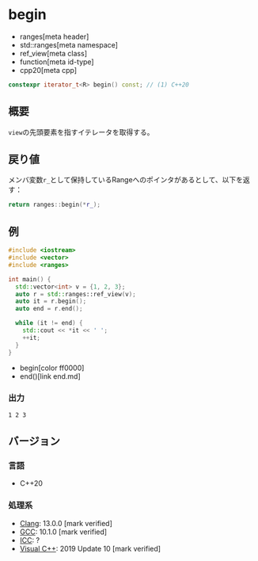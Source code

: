# begin
* ranges[meta header]
* std::ranges[meta namespace]
* ref_view[meta class]
* function[meta id-type]
* cpp20[meta cpp]

```cpp
constexpr iterator_t<R> begin() const; // (1) C++20
```

## 概要
`view`の先頭要素を指すイテレータを取得する。

## 戻り値
メンバ変数`r_`として保持しているRangeへのポインタがあるとして、以下を返す：

```cpp
return ranges::begin(*r_);
```


## 例
```cpp example
#include <iostream>
#include <vector>
#include <ranges>

int main() {
  std::vector<int> v = {1, 2, 3};
  auto r = std::ranges::ref_view(v);
  auto it = r.begin();
  auto end = r.end();

  while (it != end) {
    std::cout << *it << ' ';
    ++it;
  }
}
```
* begin[color ff0000]
* end()[link end.md]

### 出力
```
1 2 3 
```

## バージョン
### 言語
- C++20

### 処理系
- [Clang](/implementation.md#clang): 13.0.0 [mark verified]
- [GCC](/implementation.md#gcc): 10.1.0 [mark verified]
- [ICC](/implementation.md#icc): ?
- [Visual C++](/implementation.md#visual_cpp): 2019 Update 10 [mark verified]
